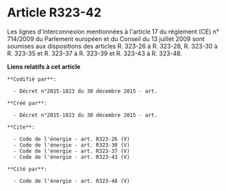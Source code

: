 # Article R323-42

Les lignes d'interconnexion mentionnées à l'article 17 du règlement (CE) n° 714/2009 du Parlement européen et du Conseil du
13 juillet 2009 sont soumises aux dispositions des articles R. 323-26 à R. 323-28, R. 323-30 à R. 323-35 et R. 323-37 à R.
323-39 et R. 323-43 à R. 323-48.

**Liens relatifs à cet article**

	**Codifié par**:

	  - Décret n°2015-1823 du 30 décembre 2015 - art.

	**Créé par**:

	  - Décret n°2015-1823 du 30 décembre 2015 - art.

	**Cite**:

	  - Code de l'énergie - art. R323-26 (V)
	  - Code de l'énergie - art. R323-30 (V)
	  - Code de l'énergie - art. R323-37 (V)
	  - Code de l'énergie - art. R323-43 (V)

	**Cité par**:

	  - Code de l'énergie - art. R323-48 (V)
